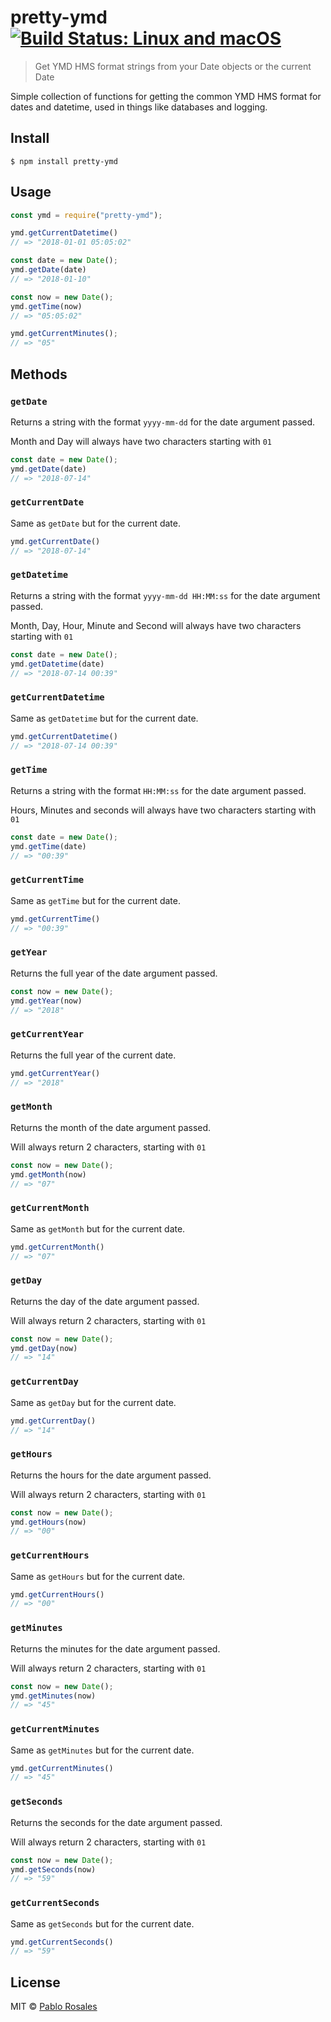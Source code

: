 # pretty-ymd [![Build Status: Linux and macOS](https://travis-ci.org/PabloRosales/pretty-ymd.svg?branch=master)](https://travis-ci.org/PabloRosales/pretty-ymd)

> Get YMD HMS format strings from your Date objects or the current Date

Simple collection of functions for getting the common YMD HMS format for dates and datetime,
used in things like databases and logging.

## Install

```
$ npm install pretty-ymd
```

## Usage

```js
const ymd = require("pretty-ymd");

ymd.getCurrentDatetime()
// => "2018-01-01 05:05:02"

const date = new Date();
ymd.getDate(date)
// => "2018-01-10"

const now = new Date();
ymd.getTime(now)
// => "05:05:02"

ymd.getCurrentMinutes();
// => "05"
```

## Methods

### `getDate`

Returns a string with the format `yyyy-mm-dd` for the date argument passed.

Month and Day will always have two characters starting with `01`

```js
const date = new Date();
ymd.getDate(date)
// => "2018-07-14"
```

### `getCurrentDate`

Same as `getDate` but for the current date.

```js
ymd.getCurrentDate()
// => "2018-07-14"
```

### `getDatetime`

Returns a string with the format `yyyy-mm-dd HH:MM:ss` for the date argument passed.

Month, Day, Hour, Minute and Second will always have two characters starting with `01`

```js
const date = new Date();
ymd.getDatetime(date)
// => "2018-07-14 00:39"
```

### `getCurrentDatetime`

Same as `getDatetime` but for the current date.

```js
ymd.getCurrentDatetime()
// => "2018-07-14 00:39"
```

### `getTime`

Returns a string with the format `HH:MM:ss` for the date argument passed.

Hours, Minutes and seconds will always have two characters starting with `01`

```js
const date = new Date();
ymd.getTime(date)
// => "00:39"
```

### `getCurrentTime`

Same as `getTime` but for the current date.

```js
ymd.getCurrentTime()
// => "00:39"
```

### `getYear`

Returns the full year of the date argument passed.

```js
const now = new Date();
ymd.getYear(now)
// => "2018"
```

### `getCurrentYear`

Returns the full year of the current date.

```js
ymd.getCurrentYear()
// => "2018"
```

### `getMonth`

Returns the month of the date argument passed.

Will always return 2 characters, starting with `01`

```js
const now = new Date();
ymd.getMonth(now)
// => "07"
```

### `getCurrentMonth`

Same as `getMonth` but for the current date.

```js
ymd.getCurrentMonth()
// => "07"
```

### `getDay`

Returns the day of the date argument passed.

Will always return 2 characters, starting with `01`

```js
const now = new Date();
ymd.getDay(now)
// => "14"
```

### `getCurrentDay`

Same as `getDay` but for the current date.

```js
ymd.getCurrentDay()
// => "14"
```

### `getHours`

Returns the hours for the date argument passed.

Will always return 2 characters, starting with `01`

```js
const now = new Date();
ymd.getHours(now)
// => "00"
```

### `getCurrentHours`

Same as `getHours` but for the current date.

```js
ymd.getCurrentHours()
// => "00"
```

### `getMinutes`

Returns the minutes for the date argument passed.

Will always return 2 characters, starting with `01`

```js
const now = new Date();
ymd.getMinutes(now)
// => "45"
```

### `getCurrentMinutes`

Same as `getMinutes` but for the current date.

```js
ymd.getCurrentMinutes()
// => "45"
```

### `getSeconds`

Returns the seconds for the date argument passed.

Will always return 2 characters, starting with `01`

```js
const now = new Date();
ymd.getSeconds(now)
// => "59"
```

### `getCurrentSeconds`

Same as `getSeconds` but for the current date.

```js
ymd.getCurrentSeconds()
// => "59"
```

## License

MIT © [Pablo Rosales](https://pablorosales.xyz)
